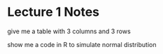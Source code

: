 # Lecture 1 Notes

give me a table with 3 columns and 3 rows

show me a code in R to simulate normal distribution 
